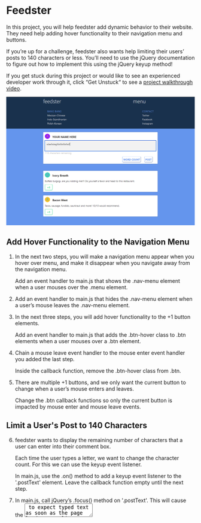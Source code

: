 # Feedster
In this project, you will help feedster add dynamic behavior to their website. They need help adding hover functionality to their navigation menu and buttons.

If you’re up for a challenge, feedster also wants help limiting their users’ posts to 140 characters or less. You’ll need to use the jQuery documentation to figure out how to implement this using the jQuery keyup method!

If you get stuck during this project or would like to see an experienced developer work through it, click “Get Unstuck“ to see a [project walkthrough video](https://www.youtube.com/watch?v=6qIEyC23PSM).

![](./Capture.PNG)

## Add Hover Functionality to the Navigation Menu
1. In the next two steps, you will make a navigation menu appear when you hover over menu, and make it disappear when you navigate away from the navigation menu.

    Add an event handler to main.js that shows the .nav-menu element when a user mouses over the .menu element.
2. Add an event handler to main.js that hides the .nav-menu element when a user’s mouse leaves the .nav-menu element.
3. In the next three steps, you will add hover functionality to the +1 button elements.

    Add an event handler to main.js that adds the .btn-hover class to .btn elements when a user mouses over a .btn element.
4. Chain a mouse leave event handler to the mouse enter event handler you added the last step.

    Inside the callback function, remove the .btn-hover class from .btn.
5. There are multiple +1 buttons, and we only want the current button to change when a user’s mouse enters and leaves.

    Change the .btn callback functions so only the current button is impacted by mouse enter and mouse leave events.

## Limit a User's Post to 140 Characters
6. feedster wants to display the remaining number of characters that a user can enter into their comment box.

    Each time the user types a letter, we want to change the character count. For this we can use the keyup event listener.

    In main.js, use the .on() method to add a keyup event listener to the '.postText' element. Leave the callback function empty until the next step.
7. In main.js, call jQuery’s .focus() method on '.postText'. This will cause the <textarea> to expect typed text as soon as the page loads.
8. After each keyup event, we want to count the number of characters in the new post.

    Add an event argument to the keyup event listener’s callback function.

    Inside the callback function, declare a variable called post and set it equal to $(event.currentTarget).val(). This will set post equal to the string inside the .postText element.
9. Now let’s use a bit of JavaScript and math to determine the number of characters a user has left for their comment.

    Under the post variable, declare another variable called remaining and set it to 140 minus the length of post.
10. Now that we know how many characters the user has left, we need to update that number in the HTML.

    Still in the keyup callback function, add the following jQuery code.
    ```JS
    $('.characters').html(remaining);
    ```

    The code above will update the number of characters remaining.

    Run the code and try typing a new post. You should see the character number change after each keystroke.
11. To finish, let’s make the '.wordcount' message turn red if the user runs out of characters. To do this, we will use a simple if/else statement.

    Under the remaining variable declaration, add an if statement with a condition of remaining <=0. If remaining is less than or equal to 0, use the addClass method to give '.wordcount' a class of 'red'.
12. Finally, add an else statement to the if condition you just created. If the value of remaining is above 0, remove the 'red' class from '.wordcount'.
13. Now try it out! Type a message and go over the 140 character count limit to see the message turn red.

    Then shorten the message and the word count message should return to black.
